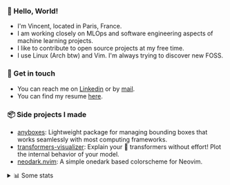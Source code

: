 ### 👋 Hello, World!

- I'm Vincent, located in Paris, France.
- I am working closely on MLOps and software engineering aspects of machine learning projects.
- I like to contribute to open source projects at my free time.
- I use Linux (Arch btw) and Vim. I'm always trying to discover new FOSS.

### 🔗 Get in touch

- You can reach me on [Linkedin](https://www.linkedin.com/in/vincent-duchauffour-3a9641155/) or by [mail](mailto:vincent.duchauffour@proton.me).
- You can find my resume [here](https://raw.githubusercontent.com/VDuchauffour/resume/main/resume.pdf).

### 📦 Side projects I made

- [anyboxes](https://github.com/VDuchauffour/anyboxes): Lightweight package for managing bounding boxes that works seamlessly with most computing frameworks.
- [transformers-visualizer](https://github.com/VDuchauffour/transformers-visualizer): Explain your 🤗 transformers without effort! Plot the internal behavior of your model. 
- [neodark.nvim](https://github.com/VDuchauffour/neodark.nvim): A simple onedark based colorscheme for Neovim.

<details><summary>📊 Some stats</summary>  
  
<p align="center">
  <img alt="VDuchauffour's github stats" src="https://github-readme-stats.vercel.app/api?username=VDuchauffour&include_all_commits=true&show_icons=true&theme=react"/>
  <br />
  <img alt="VDuchauffour's streak stats" src="https://streak-stats.demolab.com?user=VDuchauffour&theme=react"/>
  <br />
  <img alt="VDuchauffour's language stats" src="https://github-readme-stats.vercel.app/api/top-langs/?username=VDuchauffour&count_private=true&include_all_commits=true&show_icons=true&layout=compact&theme=react"/>
  <!--   <br />
  <img alt="VDuchauffour's Wakatime stats" src="https://github-readme-stats.vercel.app/api/wakatime?username=VDuchauffour&theme=react"/> -->
</p>

#### 🧭 Wakatime stats
<!--START_SECTION:waka-->
![Code Time](http://img.shields.io/badge/Code%20Time-1%2C317%20hrs%2016%20mins-blue)

![Lines of code](https://img.shields.io/badge/From%20Hello%20World%20I%27ve%20Written-2.0%20million%20lines%20of%20code-blue)

**🐱 My GitHub Data** 

> 📦 966.7 kB Used in GitHub's Storage 
 > 
> 🏆 1,741 Contributions in the Year 2023
 > 
> 🚫 Not Opted to Hire
 > 
> 📜 9 Public Repositories 
 > 
> 🔑 2 Private Repositories 
 > 
**I'm a Night 🦉** 

```text
🌞 Morning                56 commits          █░░░░░░░░░░░░░░░░░░░░░░░░   04.28 % 
🌆 Daytime                360 commits         ███████░░░░░░░░░░░░░░░░░░   27.54 % 
🌃 Evening                672 commits         █████████████░░░░░░░░░░░░   51.42 % 
🌙 Night                  219 commits         ████░░░░░░░░░░░░░░░░░░░░░   16.76 % 
```
📅 **I'm Most Productive on Saturday** 

```text
Monday                   207 commits         ████░░░░░░░░░░░░░░░░░░░░░   15.84 % 
Tuesday                  85 commits          ██░░░░░░░░░░░░░░░░░░░░░░░   06.50 % 
Wednesday                235 commits         ████░░░░░░░░░░░░░░░░░░░░░   17.98 % 
Thursday                 177 commits         ███░░░░░░░░░░░░░░░░░░░░░░   13.54 % 
Friday                   130 commits         ██░░░░░░░░░░░░░░░░░░░░░░░   09.95 % 
Saturday                 313 commits         ██████░░░░░░░░░░░░░░░░░░░   23.95 % 
Sunday                   160 commits         ███░░░░░░░░░░░░░░░░░░░░░░   12.24 % 
```


📊 **This Week I Spent My Time On** 

```text
💬 Programming Languages: 
Python                   30 hrs 5 mins       ████████████████████░░░░░   81.21 % 
YAML                     2 hrs 32 mins       ██░░░░░░░░░░░░░░░░░░░░░░░   06.86 % 
Other                    2 hrs 4 mins        █░░░░░░░░░░░░░░░░░░░░░░░░   05.62 % 
Markdown                 37 mins             ░░░░░░░░░░░░░░░░░░░░░░░░░   01.67 % 
C++                      23 mins             ░░░░░░░░░░░░░░░░░░░░░░░░░   01.07 % 
```


 Last Updated on 28/11/2023 00:37:44 UTC
<!--END_SECTION:waka-->
</details>
